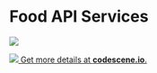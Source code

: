 # Food API Services #

![](https://circleci.com/gh/Jbond312/Food-Commerce.svg?style=shield&circle-token=9b877d2be9b4dba013ea3ccaa1f27a77504a0dba)

[![](https://codescene.io/projects/2681/status.svg) Get more details at **codescene.io**.](https://codescene.io/projects/2681/jobs/latest-successful/results)
